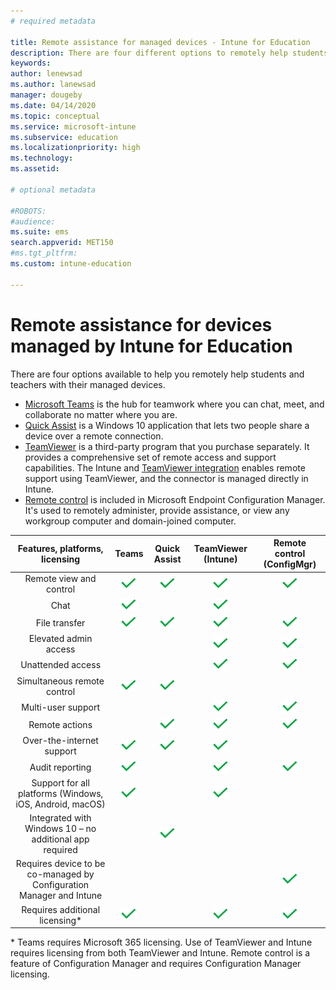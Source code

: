 ```yaml
---
# required metadata

title: Remote assistance for managed devices - Intune for Education
description: There are four different options to remotely help students and teachers with their mobile devices when you can't be there in person.
keywords:
author: lenewsad
ms.author: lanewsad
manager: dougeby
ms.date: 04/14/2020
ms.topic: conceptual
ms.service: microsoft-intune
ms.subservice: education
ms.localizationpriority: high
ms.technology:
ms.assetid: 

# optional metadata 

#ROBOTS:
#audience:
ms.suite: ems
search.appverid: MET150
#ms.tgt_pltfrm:
ms.custom: intune-education 

---
```


# Remote assistance for devices managed by Intune for Education  

There are four options available to help you remotely help students and teachers with their managed devices.  

- [Microsoft Teams](https://products.office.com/microsoft-teams/) is the hub for teamwork where you can chat, meet, and collaborate no matter where you are.
- [Quick Assist](https://support.microsoft.com/help/4027243/windows-10-solve-pc-problems-with-quick-assist) is a Windows 10 application that lets two people share a device over a remote connection.
- [TeamViewer](https://www.teamviewer.com/) is a third-party program that you purchase separately. It provides a comprehensive set of remote access and support capabilities. The Intune and [TeamViewer integration](https://docs.microsoft.com/mem/intune/remote-actions/teamviewer-support) enables remote support using TeamViewer, and the connector is managed directly in Intune.
- [Remote control](https://docs.microsoft.com/configmgr/core/clients/manage/remote-control/introduction-to-remote-control) is included in Microsoft Endpoint Configuration Manager. It's used to remotely administer, provide assistance, or view any workgroup computer and domain-joined computer. 

| Features, platforms, licensing | **Teams** | Quick Assist | TeamViewer (Intune) | Remote control (ConfigMgr) |
|:---:|:---:|:---:|:---:|:---:|
| Remote view and control |![Checkmark](./media/checkmark.png)|![Checkmark](./media/checkmark.png)|![Checkmark](./media/checkmark.png)|![Checkmark](./media/checkmark.png)|
| Chat |![Checkmark](./media/checkmark.png)||![Checkmark](./media/checkmark.png)||
| File transfer |![Checkmark](./media/checkmark.png)|![Checkmark](./media/checkmark.png)|![Checkmark](./media/checkmark.png)|![Checkmark](./media/checkmark.png)|
| Elevated admin access |||![Checkmark](./media/checkmark.png)|![Checkmark](./media/checkmark.png)|
| Unattended access |||![Checkmark](./media/checkmark.png)|![Checkmark](./media/checkmark.png)|
| Simultaneous remote control |![Checkmark](./media/checkmark.png)|![Checkmark](./media/checkmark.png)|||
| Multi-user support |||![Checkmark](./media/checkmark.png)|![Checkmark](./media/checkmark.png)|
| Remote actions ||![Checkmark](./media/checkmark.png)|![Checkmark](./media/checkmark.png)|![Checkmark](./media/checkmark.png)|
| Over-the-internet support |![Checkmark](./media/checkmark.png)|![Checkmark](./media/checkmark.png)|![Checkmark](./media/checkmark.png)||
| Audit reporting |![Checkmark](./media/checkmark.png)||![Checkmark](./media/checkmark.png)|![Checkmark](./media/checkmark.png)|
| Support for all platforms (Windows, iOS, Android, macOS) |![Checkmark](./media/checkmark.png)||![Checkmark](./media/checkmark.png)||
| Integrated with Windows 10 – no additional app required ||![Checkmark](./media/checkmark.png)|||
| Requires device to be co-managed by Configuration Manager and Intune ||||![Checkmark](./media/checkmark.png)|
| Requires additional licensing\* |![Checkmark](./media/checkmark.png)||![Checkmark](./media/checkmark.png)|![Checkmark](./media/checkmark.png)|

\* Teams requires Microsoft 365 licensing. Use of TeamViewer and Intune requires licensing from both TeamViewer and Intune. Remote control is a feature of Configuration Manager and requires Configuration Manager licensing.  
